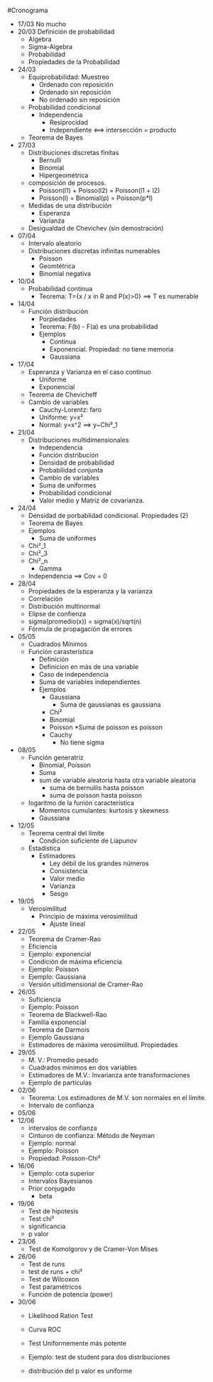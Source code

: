 #Cronograma
* 17/03 No mucho
* 20/03 Definición de probabilidad
    * Algebra
    * Sigma-Algebra
    * Probabilidad
    * Propiedades de la Probabilidad
* 24/03
    * Equiprobabilidad: Muestreo
        * Ordenado con reposición
        * Ordenado sin reposición
        * No ordenado sin reposición
    * Probabilidad condicional
        * Independencia
            * Resiprocidad 
            * Independiente <==> intersección = producto
    * Teorema de Bayes 
* 27/03 
    * Distribuciones discretas finitas
        * Bernulli
        * Binomial
        * Hipergeométrica
    * composición de procesos.
        * Poisson(l1) + Poisso(l2) = Poisson(l1 + l2)
        * Poisson(l) + Binomial(p) = Poisson(p*l)
    * Medidas de una distribución
       * Esperanza
       * Varianza
    * Desigualdad de Chevichev (sin demostración)
* 07/04
    * Intervalo aleatorio
    * Distribuciones discretas infinitas numerables
        * Poisson
        * Geomtétrica
        * Binomial negativa
* 10/04
    * Probabilidad continua
        * Teorema: T={x / x in R and P(x)>0} ==> T es numerable
* 14/04
    * Función distribución
        * Porpiedades
        * Teorema: F(b) - F(a) es una probabilidad
        * Ejemplos
            * Continua
            * Exponencial. Propiedad: no tiene memoria
            * Gaussiana
* 17/04
    * Esperanza y Varianza en el caso continuo
        * Uniforme
        * Exponencial
    * Teorema de Chevicheff
    * Cambio de variables
        * Cauchy-Lorentz: faro
        * Uniforme: y=x²
        * Normal: y=x^2 ==> y~Chi²_1
* 21/04
    * Distribuciones multidimensionales
        * Independencia
        * Función distribución
        * Densidad de probabilidad
        * Probabilidad conjunta
        * Cambio de variables
        * Suma de uniformes
        * Probabilidad condicional
        * Valor medio y Matriz de covarianza.
* 24/04 
    * Densidad de porbablidad condicional. Propiedades (2)
    * Teorema de Bayes
    * Ejemplos
        * Suma de uniformes
    * Chi²_1
    * Chi²_3
    * Chi²_n
        * Gamma
    * Independencia ==> Cov = 0
* 28/04
    * Propiedades de la esperanza y la varianza
    * Correlación
    * Distribución multinormal
    * Elipse de confienza
    * sigma(promedio(x)) = sigma(x)/sqrt(n)
    * Fórmula de propagación de errores
* 05/05 
    * Cuadrados Mínimos
    * Función carasterística
        * Definición
        * Definicion en más de una variable
        * Caso de independencia
        * Suma de variables independientes
        * Ejemplos
            * Gaussiana
                * Suma de gaussianas es gaussiana
            * Chi²
            * Binomial
            * Poisson
                *Suma de poisson es poisson
            * Cauchy 
                * No tiene sigma
* 08/05
    - Función generatriz
        + Binomial, Poisson
        + Suma
        + sum de variable aleatoria hasta otra variable aleatoria 
            * suma de bernullis hasta poisson
            * suma de poisson hasta poisson
    - logaritmo de la funión característica
        + Momentos cumulantes: kurtosis y skewness
        + Gaussiana
* 12/05
    - Teorema central del límite
        + Condición suficiente de Liapunov
    - Estadística
        + Estimadores
            * Ley débil de los grandes números
            * Consistencia
            * Valor medio
            * Varianza
            * Sesgo
* 19/05 
    - Verosimilitud
        + Principio de máxima verosimilitud
            * Ajuste lineal
* 22/05
    - Teorema de Cramer-Rao
    - Eficiencia
    - Ejemplo: exponencial
    - Condición de máxima eficiencia
    - Ejemplo: Poisson
    - Ejemplo: Gaussiana
    - Versión ultidimensional de Cramer-Rao
* 26/05
    - Suficiencia
    - Ejemplo: Poisson
    - Teorema de Blackwell-Rao
    - Familia exponencial
    - Teorema de Darmois
    - Ejemplo Gaussiana
    - Estimadores de máxima verosimilitud. Propiedades
* 29/05 
    - M. V.: Promedio pesado
    - Cuadrados mínimos en dos variables
    - Estimadores de M.V.: Invarianza ante transformaciones
    - Ejemplo de partículas     
* 02/06   
    - Teorema: Los estimadores de M.V. son normales en el límite.
    - Intervalo de confianza
* 05/06
* 12/06
    - intervalos de confianza
    - Cinturon de confianza: Método de Neyman
    - Ejemplo: normal
    - Ejemplo: Poisson
    - Propiedad: Poisson-Chi²
* 16/06 
    - Ejemplo: cota superior
    - Intervalos Bayesianos
    - Prior conjugado
        + beta
* 19/06
    - Test de hipotesis
    - Test chi²
    - significancia
    - p valor
* 23/06
    - Test de Komolgorov y de Cramer-Von Mises
* 26/06
    - Test de runs
    - test de runs + chi²
    - Test de Wilcoxon
    - Test paramétricos
    - Función de potencia (power)
* 30/06 
    - Likelihood Ration Test
    - Curva ROC
    - Test Uniformemente más potente
    - Ejemplo: test de student para dos distribuciones

    - distribución del p valor es uniforme         




